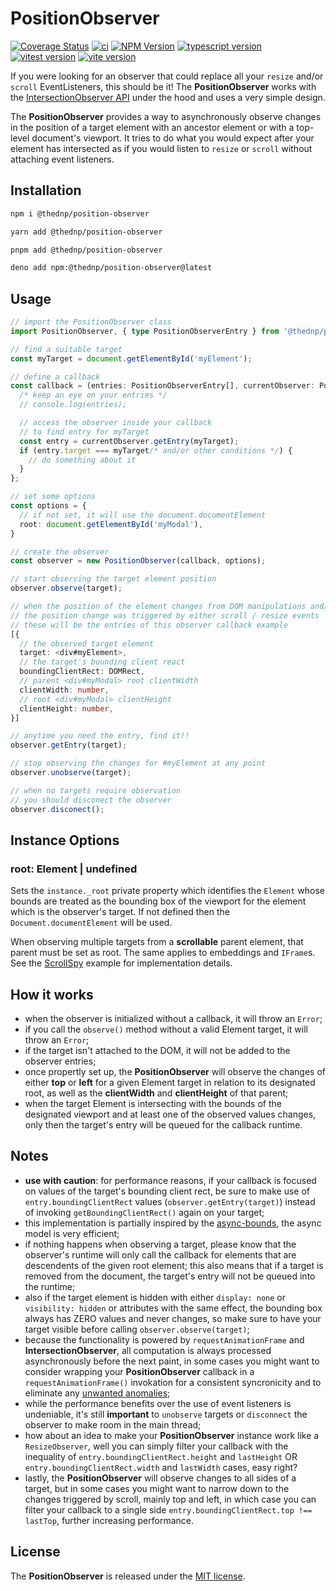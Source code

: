 # PositionObserver
[![Coverage Status](https://coveralls.io/repos/github/thednp/position-observer/badge.svg)](https://coveralls.io/github/thednp/position-observer)
[![ci](https://github.com/thednp/position-observer/actions/workflows/ci.yml/badge.svg)](https://github.com/thednp/position-observer/actions/workflows/ci.yml)
[![NPM Version](https://img.shields.io/npm/v/@thednp/position-observer.svg)](https://www.npmjs.com/package/@thednp/position-observer)
[![typescript version](https://img.shields.io/badge/typescript-5.8.3-brightgreen)](https://www.typescriptlang.org/)
[![vitest version](https://img.shields.io/badge/vitest-3.2.2-brightgreen)](https://vitest.dev/)
[![vite version](https://img.shields.io/badge/vite-6.3.5-brightgreen)](https://vitejs.dev/)

If you were looking for an observer that could replace all your `resize` and/or `scroll` EventListeners, this should be it! The **PositionObserver** works with the [IntersectionObserver API](https://developer.mozilla.org/en-US/docs/Web/API/IntersectionObserver) under the hood and uses a very simple design.

The **PositionObserver** provides a way to asynchronously observe changes in the position of a target element with an ancestor element or with a top-level document's viewport. It tries to do what you would expect after your element has intersected as if you would listen to `resize` or `scroll` without attaching event listeners.


## Installation

```bash
npm i @thednp/position-observer
```

```bash
yarn add @thednp/position-observer
```

```bash
pnpm add @thednp/position-observer
```

```bash
deno add npm:@thednp/position-observer@latest
```


## Usage

```ts
// import the PositionObserver class
import PositionObserver, { type PositionObserverEntry } from '@thednp/position-observer';

// find a suitable target
const myTarget = document.getElementById('myElement');

// define a callback
const callback = (entries: PositionObserverEntry[], currentObserver: PositionObserver) => {
  /* keep an eye on your entries */
  // console.log(entries);

  // access the observer inside your callback
  // to find entry for myTarget
  const entry = currentObserver.getEntry(myTarget);
  if (entry.target === myTarget/* and/or other conditions */) {
    // do something about it
  }
};

// set some options
const options = {
  // if not set, it will use the document.documentElement
  root: document.getElementById('myModal'),
}

// create the observer
const observer = new PositionObserver(callback, options);

// start observing the target element position
observer.observe(target);

// when the position of the element changes from DOM manipulations and/or
// the position change was triggered by either scroll / resize events
// these will be the entries of this observer callback example
[{
  // the observed target element
  target: <div#myElement>,
  // the target's bounding client react
  boundingClientRect: DOMRect,
  // parent <div#myModal> root clientWidth
  clientWidth: number,
  // root <div#myModal> clientHeight
  clientHeight: number,
}]

// anytime you need the entry, find it!!
observer.getEntry(target);

// stop observing the changes for #myElement at any point
observer.unobserve(target);

// when no targets require observation
// you should disconect the observer
observer.disconect();
```


## Instance Options

### root: Element | undefined
Sets the `instance._root` private property which identifies the `Element` whose bounds are treated as the bounding box of the viewport for the element which is the observer's target. If not defined then the `Document.documentElement` will be used.

When observing multiple targets from a **scrollable** parent element, that parent must be set as root. The same applies to embeddings and `IFrame`s. See the [ScrollSpy](https://github.com/thednp/bootstrap.native/blob/master/src/components/scrollspy.ts) example for implementation details.


## How it works
* when the observer is initialized without a callback, it will throw an `Error`;
* if you call the `observe()` method without a valid Element target, it will throw an `Error`;
* if the target isn't attached to the DOM, it will not be added to the observer entries;
* once propertly set up, the **PositionObserver** will observe the changes of either **top** or **left** for a given Element target in relation to its designated root, as well as the **clientWidth** and **clientHeight** of that parent;
* when the target Element is intersecting with the bounds of the designated viewport and at least one of the observed values changes, only then the target's entry will be queued for the callback runtime.


## Notes
* **use with caution**: for performance reasons, if your callback is focused on values of the target's bounding client rect, be sure to make use of `entry.boundingClientRect` values (`observer.getEntry(target)`) instead of invoking `getBoundingClientRect()` again on your target;
* this implementation is partially inspired by the [async-bounds](https://github.com/glued/async-bounds), the async model is very efficient;
* if nothing happens when observing a target, please know that the observer's runtime will only call the callback for elements that are descendents of the given root element; this also means that if a target is removed from the document, the target's entry will not be queued into the runtime;
* also if the target element is hidden with either `display: none` or `visibility: hidden` or attributes with the same effect, the bounding box always has ZERO values and never changes, so make sure to have your target visible before calling `observer.observe(target)`;
* because the functionality is powered by `requestAnimationFrame` and **IntersectionObserver**, all computation is always processed asynchronously before the next paint, in some cases you might want to consider wrapping your **PositionObserver** callback in a `requestAnimationFrame()` invokation for a consistent syncronicity and to eliminate any [unwanted anomalies](https://developer.mozilla.org/en-US/docs/Web/API/ResizeObserver#observation_errors);
* while the performance benefits over the use of event listeners is undeniable, it's still **important** to `unobserve` targets or `disconnect` the observer to make room in the main thread;
* how about an idea to make your **PositionObserver** instance work like a `ResizeObserver`, well you can simply filter your callback with the inequality of `entry.boundingClientRect.height` and `lastHeight` OR `entry.boundingClientRect.width` and `lastWidth` cases, easy right?
* lastly, the **PositionObserver** will observe changes to all sides of a target, but in some cases you might want to narrow down to the changes triggered by scroll, mainly top and left, in which case you can filter your callback to a single side `entry.boundingClientRect.top !== lastTop`, further increasing performance.


## License
The **PositionObserver** is released under the [MIT license](https://github.com/thednp/position-observer/blob/master/LICENSE).
